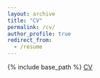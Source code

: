 ```yaml
---
layout: archive
title: "CV"
permalink: /cv/
author_profile: true
redirect_from:
  - /resume
---
```


{% include base_path %}
[CV](../files/CV_20240226.pdf)